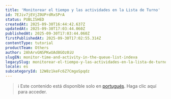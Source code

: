 ```yaml
---
title: 'Monitorear el tiempo y las actividades en la Lista de Turno'
id: 7EJiv7jEVjZ0UPrdRxSPrA
status: PUBLISHED
createdAt: 2025-09-30T16:44:42.637Z
updatedAt: 2025-09-30T17:03:44.060Z
publishedAt: 2025-09-30T17:03:44.060Z
firstPublishedAt: 2025-09-30T17:02:55.314Z
contentType: tutorial
productTeam: Others
author: 2AhArvGNSPKwUAd8GOz0iU
slugEN: monitor-time-and-activity-in-the-queue-list-indeva
legacySlug: monitorear-el-tiempo-y-las-actividades-en-la-lista-de-turno-indeva
locale: es
subcategoryId: 12W8z1keFc6Z7CmgoSpqdz
---
```


> ℹ️ Este contenido está disponible solo en [portugués](/pt/tutorial/monitorar-tempo-e-movimentacoes-na-lista-da-vez-indeva--7EJiv7jEVjZ0UPrdRxSPrA). Haga clic aquí para acceder.

